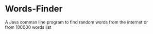# Words-Finder
A Java comman line program to find random words from the internet or from 100000 words list
